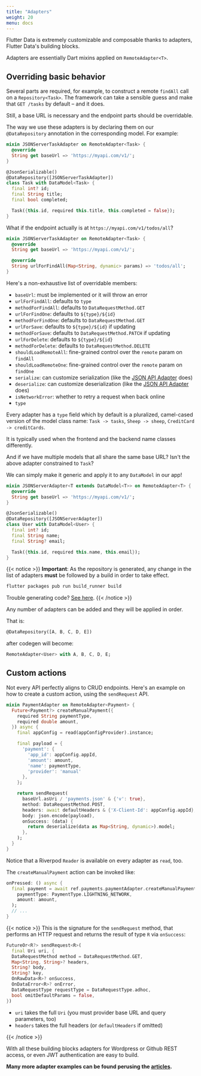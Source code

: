 ```yaml
---
title: "Adapters"
weight: 20
menu: docs
---
```


Flutter Data is extremely customizable and composable thanks to adapters, Flutter Data's building blocks.

Adapters are essentially Dart mixins applied on `RemoteAdapter<T>`.

## Overriding basic behavior

Several parts are required, for example, to construct a remote `findAll` call on a `Repository<Task>`. The framework can take a sensible guess and make that `GET /tasks` by default – and it does.

Still, a base URL is necessary and the endpoint parts should be overridable.

The way we use these adapters is by declaring them on our `@DataRepository` annotation in the corresponding model. For example:

```dart {hl_lines=[1 2 3 4 7]}
mixin JSONServerTaskAdapter on RemoteAdapter<Task> {
  @override
  String get baseUrl => 'https://myapi.com/v1/';
}

@JsonSerializable()
@DataRepository([JSONServerTaskAdapter])
class Task with DataModel<Task> {
  final int? id;
  final String title;
  final bool completed;

  Task({this.id, required this.title, this.completed = false});
}
```

What if the endpoint actually is at `https://myapi.com/v1/todos/all`?

```dart
mixin JSONServerTaskAdapter on RemoteAdapter<Task> {
  @override
  String get baseUrl => 'https://myapi.com/v1/';

  @override
  String urlForFindAll(Map<String, dynamic> params) => 'todos/all';
}
```

Here's a non-exhaustive list of overridable members:

- `baseUrl`: must be implemented or it will throw an error
- `urlForFindAll`: defaults to `type`
- `methodForFindAll`: defaults to `DataRequestMethod.GET`
- `urlForFindOne`: defaults to `${type}/${id}`
- `methodForFindOne`: defaults to `DataRequestMethod.GET`
- `urlForSave`: defaults to `${type}/${id}` if updating
- `methodForSave`: defaults to `DataRequestMethod.PATCH` if updating
- `urlForDelete`: defaults to `${type}/${id}`
- `methodForDelete`: defaults to `DataRequestMethod.DELETE`
- `shouldLoadRemoteAll`: fine-grained control over the `remote` param on `findAll`
- `shouldLoadRemoteOne`: fine-grained control over the `remote` param on `findOne`
- `serialize`: can customize serialization (like the [JSON API Adapter](https://github.com/flutterdata/flutter_data_json_api_adapter/) does)
- `deserialize`: can customize deserialization (like the [JSON API Adapter](https://github.com/flutterdata/flutter_data_json_api_adapter/) does)
- `isNetworkError`: whether to retry a request when back online
- `type`

Every adapter has a `type` field which by default is a pluralized, camel-cased version of the model class name: `Task -> tasks`, `Sheep -> sheep`, `CreditCard -> creditCards`.

It is typically used when the frontend and the backend name classes differently.

And if we have multiple models that all share the same base URL? Isn't the above adapter constrained to `Task`?

We can simply make it generic and apply it to any `DataModel` in our app!

```dart {hl_lines=[1 2 3 4 7]}
mixin JSONServerAdapter<T extends DataModel<T>> on RemoteAdapter<T> {
  @override
  String get baseUrl => 'https://myapi.com/v1/';
}

@JsonSerializable()
@DataRepository([JSONServerAdapter])
class User with DataModel<User> {
  final int? id;
  final String name;
  final String? email;

  Task({this.id, required this.name, this.email});
}
```

{{< notice >}}
**Important**: As the repository is generated, any change in the list of adapters **must** be followed by a build in order to take effect.

```bash
flutter packages pub run build_runner build
```

Trouble generating code? [See here](/cookbook/#errors-generating-code).
{{< /notice >}}

Any number of adapters can be added and they will be applied in order.

That is:

```dart
@DataRepository([A, B, C, D, E])
```

after codegen will become:

```dart
RemoteAdapter<User> with A, B, C, D, E;
```

## Custom actions

Not every API perfectly aligns to CRUD endpoints. Here's an example on how to create a custom action, using the `sendRequest` API.

```dart
mixin PaymentAdapter on RemoteAdapter<Payment> {
  Future<Payment?> createManualPayment({
    required String paymentType,
    required double amount,
  }) async {
    final appConfig = read(appConfigProvider).instance;

    final payload = {
      'payment': {
        'app_id': appConfig.appId,
        'amount': amount,
        'name': paymentType,
        'provider': 'manual'
      },
    };

    return sendRequest(
      baseUrl.asUri / 'payments.json' & {'v': true},
      method: DataRequestMethod.POST,
      headers: await defaultHeaders & {'X-Client-Id': appConfig.appId},
      body: json.encode(payload),
      onSuccess: (data) {
        return deserialize(data as Map<String, dynamic>).model;
      },
    );
  }
}
```

Notice that a Riverpod `Reader` is available on every adapter as `read`, too.

The `createManualPayment` action can be invoked like:

```dart
onPressed: () async {
  final payment = await ref.payments.paymentAdapter.createManualPayment(
    paymentType: PaymentType.LIGHTNING_NETWORK,
    amount: amount,
  );
  // ...
}
```

{{< notice >}}
This is the signature for the `sendRequest` method, that performs an HTTP request and returns the result of type `R` via `onSuccess`:

```dart
FutureOr<R?> sendRequest<R>(
  final Uri uri, {
  DataRequestMethod method = DataRequestMethod.GET,
  Map<String, String>? headers,
  String? body,
  String? key,
  OnRawData<R>? onSuccess,
  OnDataError<R>? onError,
  DataRequestType requestType = DataRequestType.adhoc,
  bool omitDefaultParams = false,
})
```

- `uri` takes the full `Uri` (you must provider base URL and query parameters, too)
- `headers` takes the full headers (or `defaultHeaders` if omitted)

{{< /notice >}}

With all these building blocks adapters for Wordpress or Github REST access, or even JWT authentication are easy to build.

**Many more adapter examples can be found perusing the [articles](/articles).**
